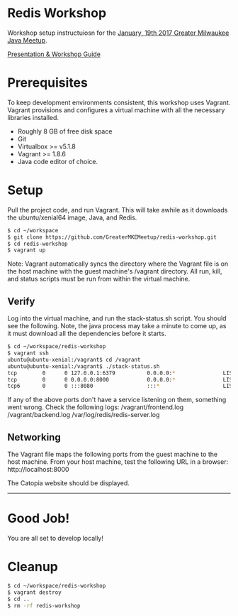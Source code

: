# Redis Workshop

Workshop setup instructuiosn for the [January, 19th 2017 Greater Milwaukee Java Meetup](https://www.meetup.com/Greater-Milwaukee-Java-Meetup/events/235904449/).

[Presentation & Workshop Guide](https://docs.google.com/presentation/d/156sNIo9jzVETF_gnxzWMOueuHzBZcvhA8t3X78C397M/edit?usp=sharing)

# Prerequisites

To keep development environments consistent, this workshop uses Vagrant.  Vagrant provisions and configures a virtual machine with all the necessary libraries installed.

* Roughly 8 GB of free disk space
* Git
* Virtualbox >= v5.1.8
* Vagrant >= 1.8.6
* Java code editor of choice.

# Setup

Pull the project code, and run Vagrant.  This will take awhile as it downloads the ubuntu/xenial64 image, Java, and Redis.
```bash
$ cd ~/workspace
$ git clone https://github.com/GreaterMKEMeetup/redis-workshop.git
$ cd redis-workshop
$ vagrant up
```
Note:  Vagrant automatically syncs the directory where the Vagrant file is on the host machine with the guest machine's /vagrant directory.  All run, kill, and status scripts must be run from within the virtual machine.

## Verify
Log into the virtual machine, and run the stack-status.sh script.  You should see the following.
Note, the java process may take a minute to come up, as it must download all the dependencies before it starts.

```bash
$ cd ~/workspace/redis-workshop
$ vagrant ssh
ubuntu@ubuntu-xenial:/vagrant$ cd /vagrant
ubuntu@ubuntu-xenial:/vagrant$ ./stack-status.sh
tcp        0      0 127.0.0.1:6379          0.0.0.0:*               LISTEN      10643/redis-server
tcp        0      0 0.0.0.0:8000            0.0.0.0:*               LISTEN      9856/python
tcp6       0      0 :::8080                 :::*                    LISTEN      9904/java
```
If any of the above ports don't have a service listening on them, something went wrong.  Check the following logs:
/vagrant/frontend.log
/vagrant/backend.log
/var/log/redis/redis-server.log

## Networking
The Vagrant file maps the following ports from the guest machine to the host machine.  From your host machine, test the following URL in a browser: http://localhost:8000

The Catopia website should be displayed.

----
# Good Job!
You are all set to develop locally!

# Cleanup
```bash
$ cd ~/workspace/redis-workshop
$ vagrant destroy
$ cd ..
$ rm -rf redis-workshop
```

